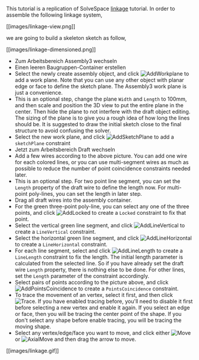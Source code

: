 This tutorial is a replication of SolveSpace [linkage](http://solvespace.com/linkage.pl) tutorial. In order to assemble the following linkage system,

[[images/linkage-view.png]]

we are going to build a skeleton sketch as follow,

[[images/linkage-dimensioned.png]]

* Zum Arbeitsbereich Assembly3 wechseln
* Einen leeren Baugruppen-Container erstellen
* Select the newly create assembly object, and click ![AddWorkplane](../raw/master/freecad/asm3/Gui/Resources/icons/Assembly_Add_Workplane.svg?sanitize=true) to add a work plane. Note that you can use any other object with planar edge or face to define the sketch plane. The Assembly3 work plane is just a convenience.
* This is an optional step, change the plane `Width` and `Length` to 100mm, and then scale and position the 3D view to put the entire plane in the center. Then hide the plane to not interfere with the draft object editing. The sizing of the plane is to give you a rough idea of how long the lines should be. It is suggested to draw the initial sketch close to the final structure to avoid confusing the solver.
* Select the new work plane, and click ![AddSketchPlane](../raw/master/freecad/asm3/Gui/Resources/icons/constraints/Assembly_ConstraintSketchPlane.svg?sanitize=true) to add a `sketchPlane` constraint
* Jetzt zum Arbeitsbereich Draft wechseln
* Add a few wires according to the above picture. You can add one wire for each colored lines, or you can use multi-segment wires as much as possible to reduce the number of point coincidence constraints needed later.
* This is an optional step. For two point line segment, you can set the `Length` property of the draft wire to define the length now. For multi-point poly-lines, you can set the length in later step.
* Drag all draft wires into the assembly container.
* For the green three-point poly-line, you can select any one of the three points, and click ![AddLocked](../raw/master/freecad/asm3/Gui/Resources/icons/constraints/Assembly_ConstraintLock.svg?sanitize=true) to create a `Locked` constraint to fix that point.
* Select the vertical green line segment, and click ![AddLineVertical](../raw/master/freecad/asm3/Gui/Resources/icons/constraints/Assembly_ConstraintLineVertical.svg?sanitize=true) to create a `LineVertical` constraint.
* Select the horizontal green line segment, and click ![AddLineHorizontal](../raw/master/freecad/asm3/Gui/Resources/icons/constraints/Assembly_ConstraintLineHorizontal.svg?sanitize=true) to create a `LineHorizontal` constraint.
* For each line segment, select and click ![AddLineLength](../raw/master/freecad/asm3/Gui/Resources/icons/constraints/Assembly_ConstraintLineLength.svg?sanitize=true) to create a `LineLength` constraint to fix the length. The initial length parameter is calculated from the selected line. So if you have already set the draft wire `Length` property, there is nothing else to be done. For other lines, set the `Length` parameter of the constraint accordingly.
* Select pairs of points according to the picture above, and click ![AddPointsCoincidence](../raw/master/freecad/asm3/Gui/Resources/icons/constraints/Assembly_ConstraintPointCoincident.svg?sanitize=true) to create a `PointsCoincidence` constraint.
* To trace the movement of an vertex, select it first, and then click ![Trace](../raw/master/freecad/asm3/Gui/Resources/icons/Assembly_Trace.svg?sanitize=true). If you have enabled tracing before, you'll need to disable it first before selecting a new vertex and enable it again. If you select an edge or face, then you will be tracing the center point of the shape. If you don't select any shape before enable tracing, you will be tracing the moving shape.
* Select any vertex/edge/face you want to move, and click either ![Move](../raw/master/freecad/asm3/Gui/Resources/icons/Assembly_Move.svg?sanitize=true) or ![AxialMove](../raw/master/freecad/asm3/Gui/Resources/icons/Assembly_AxialMove.svg?sanitize=true) and then drag the arrow to move.

[[images/linkage.gif]]
